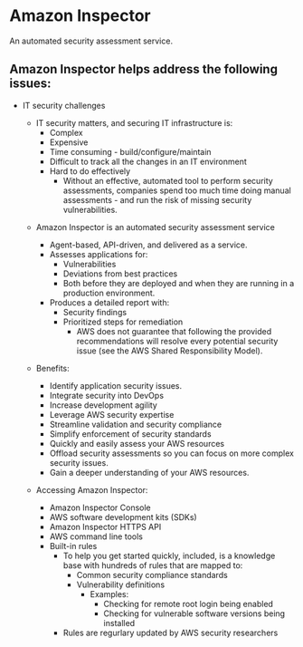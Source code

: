 # Amazon Inspector
An automated security assessment service.

## Amazon Inspector helps address the following issues:
* IT security challenges
  * IT security matters, and securing IT infrastructure is:
    * Complex
    * Expensive
    * Time consuming - build/configure/maintain
    * Difficult to track all the changes in an IT environment
    * Hard to do effectively
      * Without an effective, automated tool to perform security
        assessments, companies spend too much time doing manual
        assessments - and run the risk of missing security 
        vulnerabilities.

  - Amazon Inspector is an automated security assessment service
    - Agent-based, API-driven, and delivered as a service.
    - Assesses applications for:
      - Vulnerabilities
      - Deviations from best practices
      - Both before they are deployed and when they are running in a 
        production environment.
    - Produces a detailed report with:
      - Security findings
      - Prioritized steps for remediation
        - AWS does not guarantee that following the provided 
          recommendations will resolve every potential security issue 
          (see the AWS Shared Responsibility Model).

  - Benefits:
    - Identify application security issues.
    - Integrate security into DevOps
    - Increase development agility
    - Leverage AWS security expertise
    - Streamline validation and security compliance
    - Simplify enforcement of security standards
    - Quickly and easily assess your AWS resources
    - Offload security assessments so you can focus on more complex
      security issues.
    - Gain a deeper understanding of your AWS resources.

  - Accessing Amazon Inspector:
    - Amazon Inspector Console
    - AWS software development kits (SDKs)
    - Amazon Inspector HTTPS API
    - AWS command line tools
    - Built-in rules
      - To help you get started quickly, included, is a knowledge base
        with hundreds of rules that are mapped to:
        - Common security compliance standards
        - Vulnerability definitions
          - Examples:  
            - Checking for remote root login being enabled
            - Checking for vulnerable software versions being installed
      - Rules are regurlary updated by AWS security researchers









